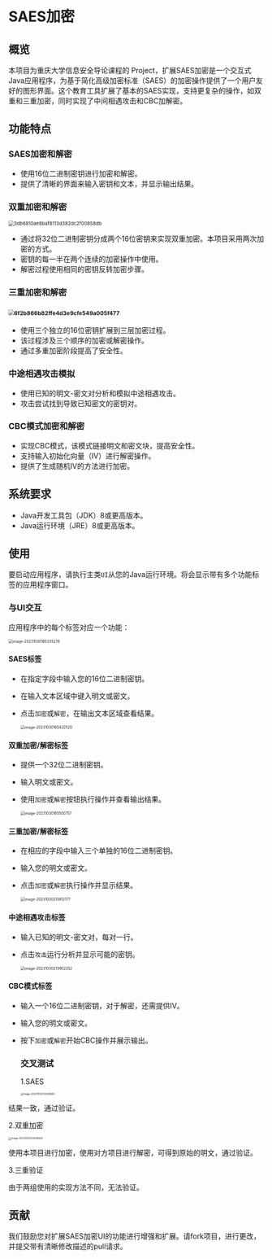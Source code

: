 # SAES加密

## 概览
本项目为重庆大学信息安全导论课程的 Project，扩展SAES加密是一个交互式Java应用程序，为基于简化高级加密标准（SAES）的加密操作提供了一个用户友好的图形界面。这个教育工具扩展了基本的SAES实现，支持更复杂的操作，如双重和三重加密，同时实现了中间相遇攻击和CBC加解密。

## 功能特点

### SAES加密和解密
- 使用16位二进制密钥进行加密和解密。
- 提供了清晰的界面来输入密钥和文本，并显示输出结果。

### 双重加密和解密

<img src="./Readme.assets/3db6810ae8baf8113d382dc2f00858db.png" alt="3db6810ae8baf8113d382dc2f00858db" style="zoom:67%;" />

- 通过将32位二进制密钥分成两个16位密钥来实现双重加密。本项目采用两次加密的方式。
- 密钥的每一半在两个连续的加密操作中使用。
- 解密过程使用相同的密钥反转加密步骤。

### 三重加密和解密

###                                                    <img src="./Readme.assets/6f2b866b82ffe4d3e9cfe549a005f477.png" alt="6f2b866b82ffe4d3e9cfe549a005f477" style="zoom:67%;" />

- 使用三个独立的16位密钥扩展到三层加密过程。
- 该过程涉及三个顺序的加密或解密操作。
- 通过多重加密阶段提高了安全性。

### 中途相遇攻击模拟
- 使用已知的明文-密文对分析和模拟中途相遇攻击。
- 攻击尝试找到导致已知密文的密钥对。

### CBC模式加密和解密
- 实现CBC模式，该模式链接明文和密文块，提高安全性。
- 支持输入初始化向量（IV）进行解密操作。
- 提供了生成随机IV的方法进行加密。

## 系统要求
- Java开发工具包（JDK）8或更高版本。
- Java运行环境（JRE）8或更高版本。

## 使用
要启动应用程序，请执行主类`UI`从您的Java运行环境。将会显示带有多个功能标签的应用程序窗口。

### 与UI交互
应用程序中的每个标签对应一个功能：

<img src="./Readme.assets/image-20231030165335276.png" alt="image-20231030165335276" style="zoom:50%;" />

#### SAES标签
- 在指定字段中输入您的16位二进制密钥。

- 在输入文本区域中键入明文或密文。

- 点击`加密`或`解密`，在输出文本区域查看结果。

  <img src="./Readme.assets/image-20231030165422520.png" alt="image-20231030165422520" style="zoom:50%;" />

#### 双重加密/解密标签
- 提供一个32位二进制密钥。

- 输入明文或密文。

- 使用`加密`或`解密`按钮执行操作并查看输出结果。

  <img src="./Readme.assets/image-20231030165500757.png" alt="image-20231030165500757" style="zoom:50%;" />

#### 三重加密/解密标签
- 在相应的字段中输入三个单独的16位二进制密钥。

- 输入您的明文或密文。

- 点击`加密`或`解密`执行操作并显示结果。

  <img src="./Readme.assets/image-20231030213812177.png" alt="image-20231030213812177" style="zoom:50%;" />

#### 中途相遇攻击标签
- 输入已知的明文-密文对，每对一行。

- 点击`攻击`运行分析并显示可能的密钥。

  <img src="./Readme.assets/image-20231030213902252.png" alt="image-20231030213902252" style="zoom:50%;" />

#### CBC模式标签
- 输入一个16位二进制密钥，对于解密，还需提供IV。

- 输入您的明文或密文。

- 按下`加密`或`解密`开始CBC操作并展示输出。

  

  ### 交叉测试

  1.SAES

  

  <img src="./Readme.assets/image-20231030210208660.png" alt="image-20231030210208660" style="zoom: 33%;" />

结果一致，通过验证。

2.双重加密

<img src="./Readme.assets/image-20231030213436569.png" alt="image-20231030213436569" style="zoom: 33%;" />

使用本项目进行加密，使用对方项目进行解密，可得到原始的明文，通过验证。

3.三重验证

由于两组使用的实现方法不同，无法验证。

## 贡献

我们鼓励您对扩展SAES加密UI的功能进行增强和扩展。请fork项目，进行更改，并提交带有清晰修改描述的pull请求。



